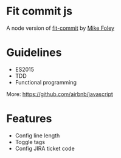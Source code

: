 # Fit commit js

A node version of [fit-commit](https://github.com/m1foley/fit-commit) by [Mike Foley](https://github.com/m1foley)


# Guidelines
 - ES2015
 - TDD
 - Functional programming

More: https://github.com/airbnb/javascript


# Features
 - Config line length
 - Toggle tags
 - Config JIRA ticket code
